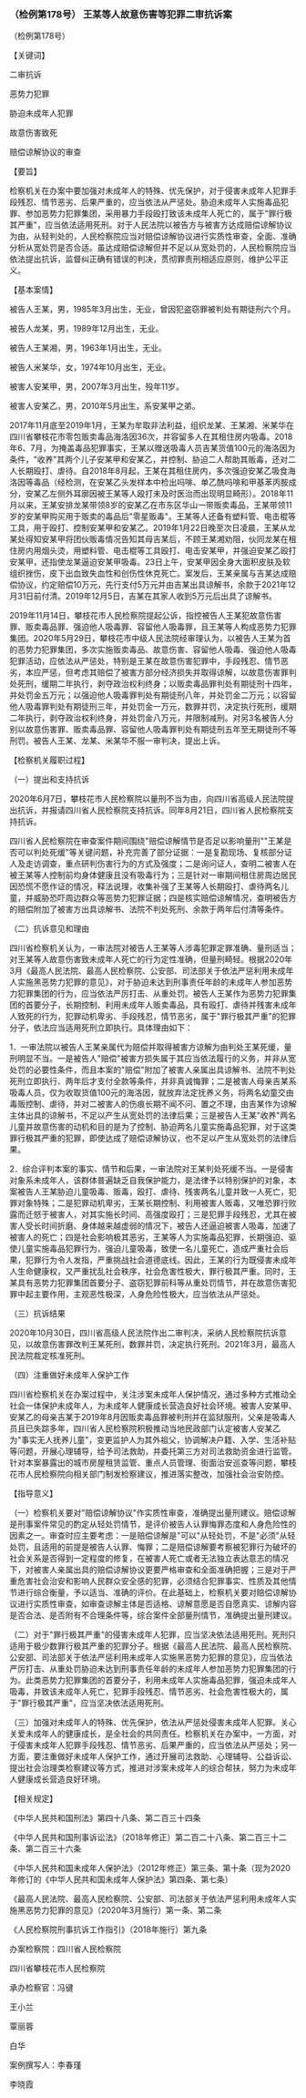 ### （检例第178号） 王某等人故意伤害等犯罪二审抗诉案

（检例第178号）

【关键词】

二审抗诉

恶势力犯罪

胁迫未成年人犯罪

故意伤害致死

赔偿谅解协议的审查

【要旨】

检察机关在办案中要加强对未成年人的特殊、优先保护，对于侵害未成年人犯罪手段残忍、情节恶劣、后果严重的，应当依法从严惩处。胁迫未成年人实施毒品犯罪、参加恶势力犯罪集团，采用暴力手段殴打致该未成年人死亡的，属于"罪行极其严重"，应当依法适用死刑。对于人民法院以被告方与被害方达成赔偿谅解协议为由，从轻判处的，人民检察院应当对赔偿谅解协议进行实质性审查，全面、准确分析从宽处罚是否合适。虽达成赔偿谅解但并不足以从宽处罚的，人民检察院应当依法提出抗诉，监督纠正确有错误的判决，贯彻罪责刑相适应原则，维护公平正义。

【基本案情】

被告人王某，男，1985年3月出生，无业，曾因犯盗窃罪被判处有期徒刑六个月。

被告人龙某，男，1989年12月出生，无业。

被告人王某湘，男，1963年1月出生，无业。

被告人米某华，女，1974年10月出生，无业。

被害人安某甲，男，2007年3月出生，殁年11岁。

被害人安某乙，男，2010年5月出生，系安某甲之弟。

2017年11月底至2019年1月，王某为牟取非法利益，组织龙某、王某湘、米某华在四川省攀枝花市零包贩卖毒品海洛因36次，并容留多人在其租住房内吸毒。2018年6、7月，为掩盖毒品犯罪事实，王某以赠送吸毒人员吉某货值100元的海洛因为条件，"收养"其两个儿子安某甲和安某乙，并控制、胁迫二人帮助其贩毒，还对二人长期殴打、虐待。自2018年8月起，王某在其租住房内，多次强迫安某乙吸食海洛因等毒品（经检测，在安某乙头发样本中检出吗啡、单乙酰吗啡和甲基苯丙胺成分，安某乙左侧外耳廓因被王某等人殴打未及时医治而出现明显畸形）。2018年11月以来，王某安排龙某带领8岁的安某乙在市东区华山一带贩卖毒品，王某带领11岁的安某甲购买用于贩卖的毒品后"零星贩毒"。王某等人还备有塑料管、电击棍等工具，用于殴打、控制安某甲和安某乙。2019年1月22日晚至次日凌晨，王某从龙某处得知安某甲将团伙贩毒情况告知其母吉某后，不顾王某湘劝阻，伙同龙某在租住房内用烟头烫，用塑料管、电击棍等工具殴打、电击安某甲，并强迫安某乙殴打安某甲，还指使龙某逼迫安某甲吸毒。23日上午，安某甲因全身大面积皮肤及软组织挫伤，皮下出血致失血性和创伤性休克死亡。案发后，王某亲属与吉某达成赔偿协议，约定赔偿10万元，先行支付5万元并由吉某出具谅解书，余款于2021年12月31日前付清。2019年12月5日，吉某在其家人收到5万元后出具了谅解书。

2019年11月14日，攀枝花市人民检察院提起公诉，指控被告人王某犯故意伤害罪、贩卖毒品罪、强迫他人吸毒罪、容留他人吸毒罪，且王某等人构成恶势力犯罪集团。2020年5月29日，攀枝花市中级人民法院经审理认为，以被告人王某为首的恶势力犯罪集团，多次实施贩卖毒品、故意伤害、容留他人吸毒、强迫他人吸毒犯罪活动，应依法从严惩处，特别是王某在故意伤害犯罪中，手段残忍、情节恶劣，本应严惩，但考虑其赔偿了被害方部分经济损失并取得谅解，以故意伤害罪判处死刑，缓期二年执行，剥夺政治权利终身；以贩卖毒品罪判处有期徒刑十四年，并处罚金五万元；以强迫他人吸毒罪判处有期徒刑八年，并处罚金二万元；以容留他人吸毒罪判处有期徒刑三年，并处罚金一万元，数罪并罚，决定执行死刑，缓期二年执行，剥夺政治权利终身，并处罚金八万元，并限制减刑。对另3名被告人分别以故意伤害罪、贩卖毒品罪、容留他人吸毒罪判处有期徒刑五年至无期徒刑不等刑罚。被告人王某、龙某、米某华不服一审判决，提出上诉。

【检察机关履职过程】

（一）提出和支持抗诉

2020年6月7日，攀枝花市人民检察院以量刑不当为由，向四川省高级人民法院提出抗诉，并报请四川省人民检察院支持抗诉。同年8月21日，四川省人民检察院支持抗诉。

四川省人民检察院在审查案件期间围绕"赔偿谅解情节是否足以影响量刑""王某是否可以判处死缓"等关键问题，补充完善了部分证据：一是复勘现场、复核部分证人及走访调查，重点研判伤害行为的方式及强度；二是询问证人，查明二被害人在被王某等人控制前均身体健康且没有吸毒行为；三是针对一审期间租住房周边居民因恐慌不愿作证的情况，释法说理，收集补强了王某等人长期殴打、虐待两名儿童，并威胁恐吓周边群众等恶势力犯罪证据；四是核实赔偿谅解情况，查明被告方的赔偿附加了被害方出具谅解书、法院不判处死刑、余款于两年后付清等条件。

（二）抗诉意见和理由

四川省检察机关认为，一审法院对被告人王某等人涉毒犯罪定罪准确、量刑适当；对王某等人故意伤害致未成年人死亡的行为定性准确，但量刑畸轻。根据2020年3月《最高人民法院、最高人民检察院、公安部、司法部关于依法严惩利用未成年人实施黑恶势力犯罪的意见》，对于胁迫未达到刑事责任年龄的未成年人参加恶势力犯罪集团的行为，应当依法严厉打击、从重处罚。被告人王某作为恶势力犯罪集团的首要分子，长期控制、利用未成年人贩卖毒品，具有殴打、虐待并残害未成年人致死的行为，犯罪动机卑劣、手段残忍，情节恶劣，属于"罪行极其严重"的犯罪分子，依法应当适用死刑立即执行。具体理由如下：

1．一审法院以被告人王某亲属代为赔偿并取得被害方谅解为由判处王某死缓，量刑明显不当。一是被告人"赔偿"被害方损失属于其应当依法履行的义务，并非从宽处罚的必要性条件，而且本案的"赔偿"附加了被害人亲属出具谅解书、法院不判处死刑立即执行、两年后才支付全款等条件，并非真诚悔罪；二是被害人母亲吉某系吸毒人员，仅为收取货值100元的海洛因，就放弃法定抚养义务，将两名幼童交由毒贩控制、虐待，并对二被害人的伤痕长期不闻不问、置之不理，由吉某作为谅解主体出具的谅解书，不足以产生从宽处罚的法律后果；三是被告人王某"收养"两名儿童并故意伤害的动机和目的是为了控制、胁迫两名儿童实施毒品犯罪，对于这类罪行极其严重的犯罪，即使达成了赔偿谅解协议，也不足以产生从宽处罚的法律后果。

2．综合评判本案的事实、情节和后果，一审法院对王某判处死缓不当。一是侵害对象系未成年人，该群体普遍缺乏自我保护能力，是法律予以特别保护的对象，本案被告人王某胁迫儿童吸毒、贩毒，殴打、虐待、残害两名儿童并致一人死亡，犯罪对象特殊；二是犯罪动机卑劣，王某长期控制、利用被害人贩毒，又唯恐罪行败露而迁怒于被害人，对其实施长时间、高强度殴打；三是犯罪手段残忍，尤其在被害人受长时间折磨、身体越来越虚弱的情况下，被告人还逼迫被害人吸毒，加速了被害人的死亡；四是社会影响极其恶劣，王某等人为实施毒品犯罪，长期强迫、驱使儿童实施毒品犯罪行为，强迫儿童吸毒，致使一名儿童死亡，造成严重社会后果，犯罪行为令人发指，严重挑战社会道德底线。因此，王某的行为既侵害未成年人生命健康权，又严重扰乱社会秩序，社会危害性极大，罪行极其严重。同时，王某具有恶势力犯罪集团首要分子、盗窃犯罪前科等从重处罚情节，并在故意伤害犯罪中起主要作用，主观恶性极深，人身危险性极大，应当依法从严惩处。

（三）抗诉结果

2020年10月30日，四川省高级人民法院作出二审判决，采纳人民检察院抗诉意见，以故意伤害罪改判王某死刑，数罪并罚，决定执行死刑。2021年3月，最高人民法院裁定核准死刑。

（四）注重做好未成年人保护工作

四川省检察机关在办案过程中，关注涉案未成年人保护情况，通过多种方式推动全社会一体保护未成年人，为未成年人健康成长营造良好社会环境。被害人安某甲、安某乙的母亲吉某于2019年8月因贩卖毒品罪被判刑并在监狱服刑，父亲是吸毒人员且已失踪多年，四川省人民检察院积极推动当地民政部门认定被害人安某乙为"事实无人抚养儿童"，变更监护人为其外祖父，协调解决户籍、入学、生活补贴等问题，开展心理辅导，给予司法救助，并委托第三方对司法救助资金进行监管。针对本案暴露出的城市房屋租赁监管、重点人员管理、街面治安巡查等问题，攀枝花市人民检察院向相关部门制发检察建议，推进落实整改，加强社会治安防控。

【指导意义】

（一）检察机关要对"赔偿谅解协议"作实质性审查，准确提出量刑建议。赔偿谅解是刑事案件常见的酌定从轻处罚情节，是评价被告人认罪悔罪态度和人身危险性的因素之一。审查时应主要考虑：一是赔偿谅解是"可以"从轻处罚，不是"必须"从轻处罚，且适用的前提是被告人认罪、悔罪；二是赔偿谅解要考察被犯罪行为破坏的社会关系是否得到一定程度的修复，在被害人死亡或者无法独立表达意志的情况下，对被害人亲属出具的赔偿谅解协议更要严格审查和全面准确把握；三是对于严重危害社会治安和影响人民群众安全感的犯罪，必须结合犯罪事实、性质及其他情节进行综合衡量，予以适当、准确的评价。在此基础上，检察机关要对赔偿谅解协议进行实质性审查，如审查谅解主体是否适格、谅解意愿是否自愿真实、谅解内容是否合法、是否附有不合理条件等，综合案件全部量刑情节，准确提出量刑建议。

（二）对于"罪行极其严重"的侵害未成年人犯罪，应当坚决依法适用死刑。死刑只适用于极少数罪行极其严重的犯罪分子。根据《最高人民法院、最高人民检察院、公安部、司法部关于依法严惩利用未成年人实施黑恶势力犯罪的意见》，应当依法严厉打击、从重处罚胁迫未达到刑事责任年龄的未成年人参加恶势力犯罪集团的行为。此类恶势力犯罪集团的首要分子，利用未成年人实施毒品犯罪，强迫未成年人吸毒，并致该未成年人死亡，犯罪手段残忍、情节恶劣、社会危害性极大的，属于"罪行极其严重"，应当坚决依法适用死刑。

（三）加强对未成年人的特殊、优先保护，依法从严惩处侵害未成年人犯罪。关心关爱未成年人的健康成长，是全社会的共同责任。检察机关在办案中，一方面，对于侵害未成年人犯罪手段残忍、情节恶劣、后果严重的，应当依法从严惩处；另一方面，要注重做好未成年人保护工作，通过开展司法救助、心理辅导、公益诉讼、提出社会治理类检察建议等方式，推进对涉案未成年人的综合帮扶，努力为未成年人健康成长营造良好环境。

【相关规定】

《中华人民共和国刑法》第四十八条、第二百三十四条

《中华人民共和国刑事诉讼法》（2018年修正）第二百二十八条、第二百三十二条、第二百三十六条

《中华人民共和国未成年人保护法》（2012年修正）第三条、第十条（现为2020年修订的《中华人民共和国未成年人保护法》第四条、第七条）

《最高人民法院、最高人民检察院、公安部、司法部关于依法严惩利用未成年人实施黑恶势力犯罪的意见》（2020年3月施行）第一条、第二条

《人民检察院刑事抗诉工作指引》（2018年施行）第九条

办案检察院：四川省人民检察院

四川省攀枝花市人民检察院

承办检察官：冯键

王小兰

覃丽蓉

白华

案例撰写人：李春瑾

李晓霞
